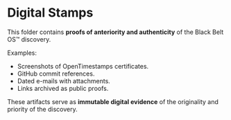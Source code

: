 # Digital Stamps

This folder contains **proofs of anteriority and authenticity** of the Black Belt OS™ discovery.

Examples:
- Screenshots of OpenTimestamps certificates.
- GitHub commit references.
- Dated e-mails with attachments.
- Links archived as public proofs.

These artifacts serve as **immutable digital evidence** of the originality and priority of the discovery.
